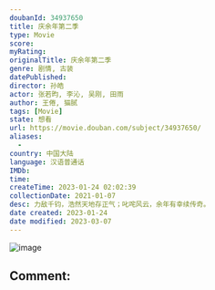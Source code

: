```yaml
---
doubanId: 34937650
title: 庆余年第二季
type: Movie
score: 
myRating: 
originalTitle: 庆余年第二季
genre: 剧情, 古装
datePublished: 
director: 孙皓
actor: 张若昀, 李沁, 吴刚, 田雨
author: 王倦, 猫腻
tags: [Movie]
state: 想看
url: https://movie.douban.com/subject/34937650/
aliases:
  - 
country: 中国大陆
language: 汉语普通话
IMDb: 
time: 
createTime: 2023-01-24 02:02:39
collectionDate: 2021-01-07
desc: 力敌千钧，浩然天地存正气；叱咤风云，余年有幸续传奇。
date created: 2023-01-24
date modified: 2023-03-07
---
```


![image](p2882801198.jpg)

Comment:
---
